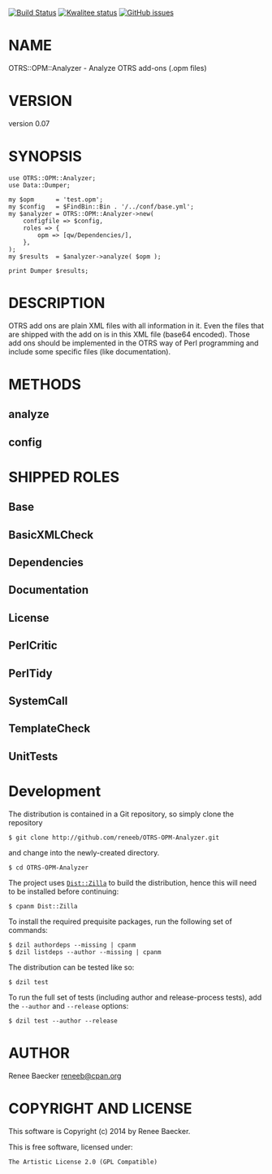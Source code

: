 [![Build Status](https://travis-ci.org/reneeb/OTRS-OPM-Analyzer.svg?branch=master)](https://travis-ci.org/reneeb/OTRS-OPM-Analyzer)
[![Kwalitee status](http://cpants.cpanauthors.org/dist/OTRS-OPM-Analyzer.png)](http://cpants.charsbar.org/dist/overview/OTRS-OPM-Analyzer)
[![GitHub issues](https://img.shields.io/github/issues/reneeb/OTRS-OPM-Analyzer.svg)](https://github.com/reneeb/OTRS-OPM-Analyzer/issues)

# NAME

OTRS::OPM::Analyzer - Analyze OTRS add-ons (.opm files)

# VERSION

version 0.07

# SYNOPSIS

    use OTRS::OPM::Analyzer;
    use Data::Dumper;
    
    my $opm      = 'test.opm';
    my $config   = $FindBin::Bin . '/../conf/base.yml';
    my $analyzer = OTRS::OPM::Analyzer->new(
        configfile => $config,
        roles => {
            opm => [qw/Dependencies/],
        },
    );
    my $results  = $analyzer->analyze( $opm );
    
    print Dumper $results;

# DESCRIPTION

OTRS add ons are plain XML files with all information in it. Even the files that are shipped with
the add on is in this XML file (base64 encoded). Those add ons should be implemented in the
OTRS way of Perl programming and include some specific files (like documentation).

# METHODS

## analyze

## config

# SHIPPED ROLES

## Base

## BasicXMLCheck

## Dependencies

## Documentation

## License

## PerlCritic

## PerlTidy

## SystemCall

## TemplateCheck

## UnitTests



# Development

The distribution is contained in a Git repository, so simply clone the
repository

```
$ git clone http://github.com/reneeb/OTRS-OPM-Analyzer.git
```

and change into the newly-created directory.

```
$ cd OTRS-OPM-Analyzer
```

The project uses [`Dist::Zilla`](https://metacpan.org/pod/Dist::Zilla) to
build the distribution, hence this will need to be installed before
continuing:

```
$ cpanm Dist::Zilla
```

To install the required prequisite packages, run the following set of
commands:

```
$ dzil authordeps --missing | cpanm
$ dzil listdeps --author --missing | cpanm
```

The distribution can be tested like so:

```
$ dzil test
```

To run the full set of tests (including author and release-process tests),
add the `--author` and `--release` options:

```
$ dzil test --author --release
```

# AUTHOR

Renee Baecker <reneeb@cpan.org>

# COPYRIGHT AND LICENSE

This software is Copyright (c) 2014 by Renee Baecker.

This is free software, licensed under:

    The Artistic License 2.0 (GPL Compatible)
